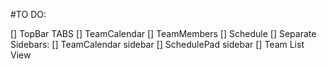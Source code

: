 #TO DO:

[] TopBar TABS
  [] TeamCalendar
  [] TeamMembers
  [] Schedule
[] Separate Sidebars:
  [] TeamCalendar sidebar
  [] SchedulePad sidebar
[] Team List View 
